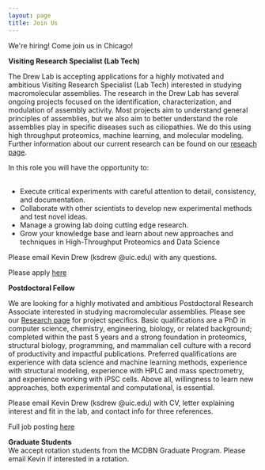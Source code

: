 ```yaml
---
layout: page
title: Join Us
---
```


<p class="message">
	We're hiring! Come join us in Chicago! 
</p>

<strong>Visiting Research Specialist (Lab Tech)</strong>
<br>

The Drew Lab is accepting applications for a highly motivated and ambitious Visiting Research Specialist (Lab Tech) interested in studying macromolecular assemblies. The research in the Drew Lab has several ongoing projects focused on the identification, characterization, and modulation of assembly activity. Most projects aim to understand general principles of assemblies, but we also aim to better understand the role assemblies play in specific diseases such as ciliopathies. We do this using high throughput proteomics, machine learning, and molecular modeling. Further information about our current research can be found on our <a href="">reseach page</a>.



In this role you will have the opportunity to: 
<br><br>
<ul>
<li>
Execute critical experiments with careful attention to detail, consistency, and documentation. 
</li>
<li>
Collaborate with other scientists to develop new experimental methods and test novel ideas.
</li>
<li>
Manage a growing lab doing cutting edge research.
</li>
<li>
Grow your knowledge base and learn about new approaches and techniques in High-Throughput Proteomics and Data Science
</li>
</ul>

<p>

Please email Kevin Drew (ksdrew
<span style="display: none;">REMOVE_REMOVE</span>
@uic.edu) with any questions. 
<br>

Please apply <a href="https://jobs.uic.edu/job-board/job-details?jobID=147732&job=visiting-research-specialist-biological-sciences" target="_blank">here</a>

<p>

<strong>Postdoctoral Fellow</strong>
<br>

We are looking for a highly motivated and ambitious Postdoctoral Research Associate interested in studying macromolecular assemblies. Please see our <a href="{{ site.baseurl }}/research">Research page</a> for project specifics. Basic qualifications are a PhD in computer science, chemistry, engineering, biology, or related background; completed within the past 5 years and a strong foundation in proteomics, structural biology, programming, and mammalian cell culture with a record of productivity and impactful publications. Preferred qualifications are experience with data science and machine learning methods, experience with structural modeling, experience with HPLC and mass spectrometry, and experience working with iPSC cells. Above all, willingness to learn new approaches, both experimental and computational, is essential.


Please email Kevin Drew (ksdrew
<span style="display: none;">REMOVE_REMOVE</span>
@uic.edu) with CV, letter explaining interest and fit in the lab, and contact info for three references. 
<br>

Full job posting <a href="https://jobs.uic.edu/job-board/job-details?jobID=142867&amp;job=postdoctoral-research-associate-drew-lab-department-of-biological-sciences" target="_blank">here</a>

<p>

<strong>Graduate Students</strong>
<br>
We accept rotation students from the MCDBN Graduate Program. Please email Kevin if interested in a rotation. 

